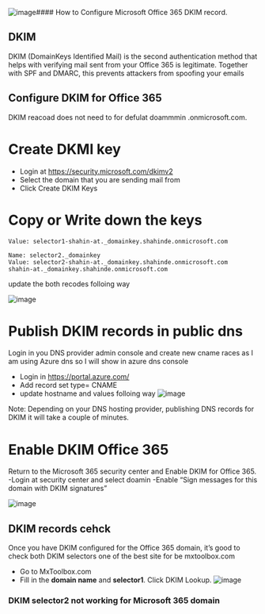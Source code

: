 ![image](https://github.com/shahin4s/Deployement/assets/26712617/f503bda6-8003-410a-96c3-801445f715f8)#### How to Configure Microsoft Office 365 DKIM record.

## DKIM
DKIM (DomainKeys Identified Mail)  is the second authentication method that helps with verifying mail sent from your Office 365 is legitimate. Together with SPF and DMARC, this prevents attackers from spoofing your emails

## Configure DKIM for Office 365
DKIM reacoad does not need to for defulat doammmin .onmicrosoft.com. 

# Create DKMI key 


- Login at https://security.microsoft.com/dkimv2
- Select the domain that you are sending mail from
- Click Create DKIM Keys

# Copy or Write down the keys
``` Name: selector1._domainkey
Value: selector1-shahin-at._domainkey.shahinde.onmicrosoft.com

Name: selector2._domainkey
Value: selector2-shahin-at._domainkey.shahinde.onmicrosoft.com
shahin-at._domainkey.shahinde.onmicrosoft.com
``` 
update the both recodes folloing way

![image](https://github.com/shahin4s/Deployement/assets/26712617/2ff08985-ab26-4195-807a-9532ba7704dd)


# Publish DKIM records in public dns
Login in you DNS provider admin console and create new cname races as I am using Azure dns so I will show in azure dns console 
- Login in https://portal.azure.com/
- Add record set type= CNAME
- update hostname and values folloing way 
![image](https://github.com/shahin4s/Deployement/assets/26712617/4661fa35-37ec-4881-b4cf-fd62d490603b)

Note: Depending on your DNS hosting provider, publishing DNS records for DKIM it will take a couple of minutes.

# Enable DKIM Office 365 
Return to the Microsoft 365 security center and Enable DKIM for Office 365.
-Login at security center and select doamin
-Enable “Sign messages for this domain with DKIM signatures”

![image](https://github.com/shahin4s/Deployement/assets/26712617/fa70964a-27f5-47a7-be86-108985106420)

## DKIM records cehck 
Once you have DKIM configured for the Office 365 domain, it’s good to check both DKIM selectors one of the best site for be mxtoolbox.com
- Go to MxToolbox.com
- Fill in the **domain name** and **selector1**. Click DKIM Lookup.
 ![image](https://github.com/shahin4s/Deployement/assets/26712617/dfb82ae5-2314-425d-adee-125200420d89)



### DKIM selector2 not working for Microsoft 365 domain
